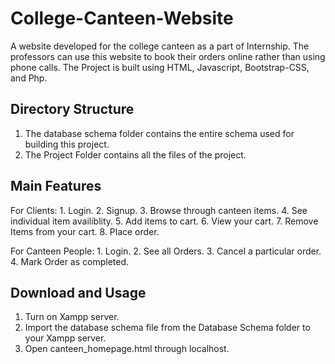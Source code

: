 # College-Canteen-Website

A website developed for the college canteen as a part of Internship. The professors can use this website to book their orders online rather than using phone calls.
The Project is built using HTML, Javascript, Bootstrap-CSS, and Php.

## Directory Structure

  1. The database schema folder contains the entire schema used for building this project.
  2. The Project Folder contains all the files of the project.
 
## Main Features

  For Clients:
    1. Login.
    2. Signup.
    3. Browse through canteen items.
    4. See individual item availiblity.
    5. Add items to cart.
    6. View your cart.
    7. Remove Items from your cart.
    8. Place order.
    
  For Canteen People:
    1. Login.
    2. See all Orders.
    3. Cancel a particular order.
    4. Mark Order as completed.
    
 ## Download and Usage
 
  1. Turn on Xampp server.
  2. Import the database schema file from the Database Schema folder to your Xampp server.
  3. Open canteen_homepage.html through localhost.
